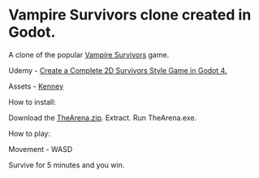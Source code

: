 # Vampire Survivors clone created in Godot.
 
A clone of the popular [Vampire Survivors](https://store.steampowered.com/app/1794680/Vampire_Survivors/) game.

Udemy - [Create a Complete 2D Survivors Style Game in Godot 4.](https://www.udemy.com/course/create-a-complete-2d-arena-survival-roguelike-game-in-godot-4/)

Assets - [Kenney](https://kenney.nl/assets)

How to install: 

Download the [TheArena.zip](https://github.com/mrfisty/vampire-survivors-clone-godot/blob/main/The%20Arena.zip). Extract. Run TheArena.exe.

How to play: 

Movement - WASD

Survive for 5 minutes and you win.
